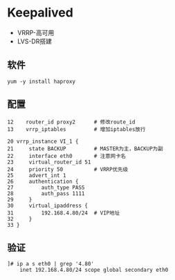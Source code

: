 # Keepalived

- VRRP-高可用
- LVS-DR搭建

## 软件

```shell
yum -y install haproxy
```

## 配置

```shell
12    router_id proxy2 		# 修改route_id
13    vrrp_iptables 		# 增加iptables放行

20 vrrp_instance VI_1 {
21     state BACKUP  		# MASTER为主，BACKUP为副
22     interface eth0 		# 注意网卡名
23     virtual_router_id 51
24     priority 50			# VRRP优先级
25     advert_int 1
26     authentication {
27         auth_type PASS
28         auth_pass 1111
29     }
30     virtual_ipaddress {
31         192.168.4.80/24	# VIP地址
32     }
33 } 
```

## 验证

```shell
]# ip a s eth0 | grep '4.80'
    inet 192.168.4.80/24 scope global secondary eth0
```

